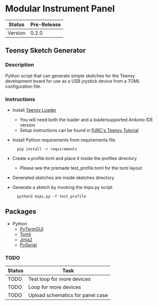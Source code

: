 # Modular Instrument Panel

| Status        | Pre-Release  |
| ------------- | ------------ |
| Version       | 0.2.0        |

## Teensy Sketch Generator

### Description

Python script that can generate simple sketches for the Teensy development board for use as a USB joystick device from a TOML configuration file.

### Instructions

- Install [Teensy Loader](https://www.pjrc.com/teensy/loaderloader.html)
    - You will need both the loader and a loadersupported Arduino IDE version
    - Setup instructions can be found in [PJRC's Teensy Tutorial](https://www.pjrc.com/teensy/tutorial.html)
- Install Python requirements from requirements file

        pip install -r requirements

- Create a profile.toml and place it inside the profiles directory
    - Please see the premade test_profile.toml for the toml layout
- Generated sketches are inside sketches directory
- Generate a sketch by invoking the mips.py script

        python3 mips.py -f test_profile

## Packages
- Python
    - [PyTermGUI](https://pypi.org/project/PyTermGUI/)
    - [Tomli](https://pypi.org/project/tomli/)
    - [Jinja2](https://pypi.org/project/Jinja2/)
    - [PySerial](https://pyserial.readthedocs.io/en/latest/pyserial.html)
    

### TODO
| Status | Task |
|--------|------|
|  TODO  | Test loop for more devices |
|  TODO  | Loop for more devices |
|  TODO  | Upload schematics for panel case |
